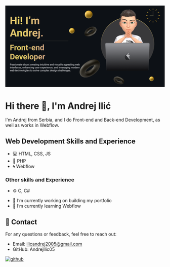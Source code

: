 ![Front-end Development](https://github.com/AndrejIlic05/AndrejIlic05/blob/main/Make%20your%20README.png?raw=true)


# Hi there 👋, I'm Andrej Ilić
I'm Andrej from Serbia, and I do Front-end and Back-end Development, as well as works in Webflow.

## Web Development Skills and Experience
* 💻 HTML, CSS, JS
* 🐘 PHP
* 🌀 Webflow

### Other skills and Experience
* ⚙️ C, C#

- 🔭 I’m currently working on building my portfolio 
- 🌱 I’m currently learning Webflow

## 📧 Contact
For any questions or feedback, feel free to reach out:

- Email: ilicandrej2005@gmail.com
- GitHub: AndrejIlic05

[<img src='https://cdn.jsdelivr.net/npm/simple-icons@3.0.1/icons/github.svg' alt='github' height='40'>](https://github.com/AndrejIlic05)
